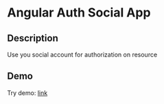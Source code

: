 # Angular Auth Social App

## Description

Use you social account for authorization on resource

## Demo

Try demo: [link](http://domboot.amrxt.ru)




